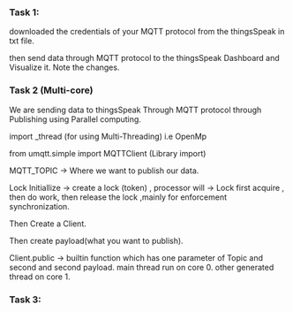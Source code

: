 ### Task 1:

downloaded the credentials of your MQTT protocol from the thingsSpeak in txt file.

then send data through MQTT protocol to the thingsSpeak Dashboard and Visualize it.
Note the changes.


### Task 2 (Multi-core)

We are sending data to thingsSpeak Through MQTT protocol through Publishing 
using Parallel computing.

import _thread (for using Multi-Threading) i.e OpenMp

from umqtt.simple import MQTTClient  (Library import)

MQTT_TOPIC -> Where we want to publish our data.

Lock Initiallize -> create a lock (token) , processor will -> Lock first acquire , then do work, then release the lock ,mainly for enforcement synchronization.

Then Create a Client.

Then create payload(what you want to publish).

Client.public -> builtin function which has one parameter of Topic and second and second payload.
 main thread run on core 0.
 other generated thread on core 1.

 ### Task 3:

 
